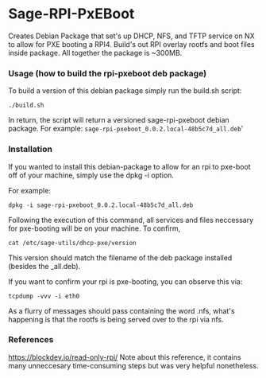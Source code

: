 # Sage-RPI-PxEBoot

Creates Debian Package that set's up DHCP, NFS, and TFTP service on NX to allow for PXE booting a RPI4. Build's out RPI overlay rootfs and boot files inside package. All together the package is ~300MB.

### Usage (how to build the rpi-pxeboot deb package)

To build a version of this debian package simply run the build.sh script:

```
./build.sh
```

In return, the script will return a versioned sage-rpi-pxeboot debian package.
For example: `sage-rpi-pxeboot_0.0.2.local-48b5c7d_all.deb`'

### Installation

If you wanted to install this debian-package to allow for an rpi to pxe-boot off of your machine, simply use the dpkg -i option.

For example:

```
dpkg -i sage-rpi-pxeboot_0.0.2.local-48b5c7d_all.deb
```

Following the execution of this command, all services and files neccessary for pxe-booting will be on your machine.
To confirm, 

```
cat /etc/sage-utils/dhcp-pxe/version
```

This version should match the filename of the deb package installed (besides the _all.deb).

If you want to confirm your rpi is pxe-booting, you can observe this via:

```
tcpdump -vvv -i eth0
```

As a flurry of messages should pass containing the word .nfs, what's happening is that the rootfs is being served over to the rpi via nfs.


### References

https://blockdev.io/read-only-rpi/ 
Note about this reference, it contains many unneccesary time-consuming steps but was very helpful nonetheless.
